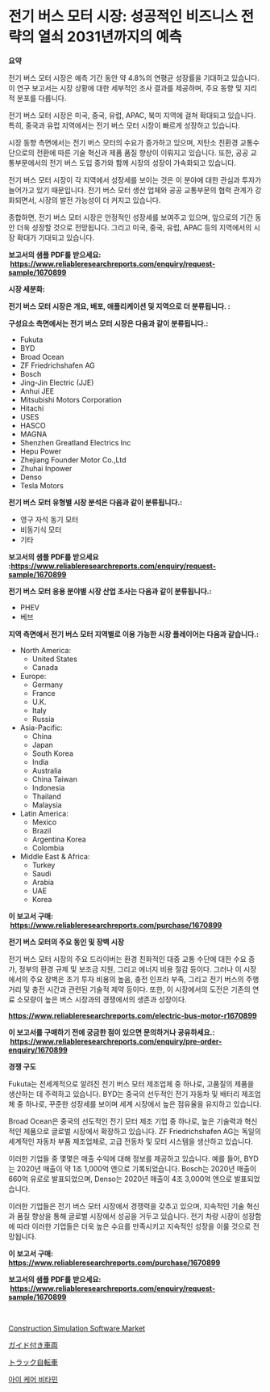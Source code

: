 <p><h1>전기 버스 모터 시장: 성공적인 비즈니스 전략의 열쇠 2031년까지의 예측</h1></p><p><strong>요약</strong></p>
<p><p>전기 버스 모터 시장은 예측 기간 동안 약 4.8%의 연평균 성장률을 기대하고 있습니다. 이 연구 보고서는 시장 상황에 대한 세부적인 조사 결과를 제공하며, 주요 동향 및 지리적 분포를 다룹니다.</p><p>전기 버스 모터 시장은 미국, 중국, 유럽, APAC, 북미 지역에 걸쳐 확대되고 있습니다. 특히, 중국과 유럽 지역에서는 전기 버스 모터 시장이 빠르게 성장하고 있습니다.</p><p>시장 동향 측면에서는 전기 버스 모터의 수요가 증가하고 있으며, 저탄소 친환경 교통수단으로의 전환에 따른 기술 혁신과 제품 품질 향상이 이뤄지고 있습니다. 또한, 공공 교통부문에서의 전기 버스 도입 증가와 함께 시장의 성장이 가속화되고 있습니다.</p><p>전기 버스 모터 시장이 각 지역에서 성장세를 보이는 것은 이 분야에 대한 관심과 투자가 늘어가고 있기 때문입니다. 전기 버스 모터 생산 업체와 공공 교통부문의 협력 관계가 강화되면서, 시장의 발전 가능성이 더 커지고 있습니다.</p><p>종합하면, 전기 버스 모터 시장은 안정적인 성장세를 보여주고 있으며, 앞으로의 기간 동안 더욱 성장할 것으로 전망됩니다. 그리고 미국, 중국, 유럽, APAC 등의 지역에서의 시장 확대가 기대되고 있습니다.</p></p>
<p><strong>보고서의 샘플 PDF를 받으세요: &nbsp;<a href="https://www.reliableresearchreports.com/enquiry/request-sample/1670899">https://www.reliableresearchreports.com/enquiry/request-sample/1670899</a></strong></p>
<p><strong>시장 세분화:</strong></p>
<p><strong> 전기 버스 모터 시장은 개요, 배포, 애플리케이션 및 지역으로 더 분류됩니다. :</strong></p>
<p><strong>구성요소 측면에서는 전기 버스 모터 시장은 다음과 같이 분류됩니다.:</strong></p>
<p><ul><li>Fukuta</li><li>BYD</li><li>Broad Ocean</li><li>ZF Friedrichshafen AG</li><li>Bosch</li><li>Jing-Jin Electric (JJE)</li><li>Anhui JEE</li><li>Mitsubishi Motors Corporation</li><li>Hitachi</li><li>USES</li><li>HASCO</li><li>MAGNA</li><li>Shenzhen Greatland Electrics Inc</li><li>Hepu Power</li><li>Zhejiang Founder Motor Co.,Ltd</li><li>Zhuhai Inpower</li><li>Denso</li><li>Tesla Motors</li></ul></p>
<p><strong> 전기 버스 모터 유형별 시장 분석은 다음과 같이 분류됩니다.:</strong></p>
<p><ul><li>영구 자석 동기 모터</li><li>비동기식 모터</li><li>기타</li></ul></p>
<p><strong>보고서의 샘플 PDF를 받으세요 :<a href="https://www.reliableresearchreports.com/enquiry/request-sample/1670899">https://www.reliableresearchreports.com/enquiry/request-sample/1670899</a></strong></p>
<p><strong> 전기 버스 모터 응용 분야별 시장 산업 조사는 다음과 같이 분류됩니다.:</strong></p>
<p><ul><li>PHEV</li><li>베브</li></ul></p>
<p><strong>지역 측면에서 전기 버스 모터 지역별로 이용 가능한 시장 플레이어는 다음과 같습니다.:</strong></p>
<p><ul>
    <li>
        North America:
        <ul>
            <li>United States</li>
            <li>Canada</li>
        </ul>
    </li>
    <li>
        Europe:
        <ul>
            <li>Germany</li>
            <li>France</li>
            <li>U.K.</li>
            <li>Italy</li>
            <li>Russia</li>
        </ul>
    </li>
    <li>
        Asia-Pacific:
        <ul>
            <li>China</li>
            <li>Japan</li>
            <li>South Korea</li>
            <li>India</li>
            <li>Australia</li>
            <li>China Taiwan</li>
            <li>Indonesia</li>
            <li>Thailand</li>
            <li>Malaysia</li>
        </ul>
    </li>
    <li>
        Latin America:
        <ul>
            <li>Mexico</li>
            <li>Brazil</li>
            <li>Argentina Korea</li>
            <li>Colombia</li>
        </ul>
    </li>
    <li>
        Middle East & Africa:
        <ul>
            <li>Turkey</li>
            <li>Saudi</li>
            <li>Arabia</li>
            <li>UAE</li>
            <li>Korea</li>
        </ul>
    </li>
    </ul></p>
<p><strong>이 보고서 구매: &nbsp;<a href="https://www.reliableresearchreports.com/purchase/1670899">https://www.reliableresearchreports.com/purchase/1670899</a></strong></p>
<p><strong>전기 버스 모터의 주요 동인 및 장벽 시장</strong></p>
<p><p>전기 버스 모터 시장의 주요 드라이버는 환경 친화적인 대중 교통 수단에 대한 수요 증가, 정부의 환경 규제 및 보조금 지원, 그리고 에너지 비용 절감 등이다. 그러나 이 시장에서의 주요 장벽은 초기 투자 비용의 높음, 충전 인프라 부족, 그리고 전기 버스의 주행 거리 및 충전 시간과 관련된 기술적 제약 등이다. 또한, 이 시장에서의 도전은 기존의 연료 소모량이 높은 버스 시장과의 경쟁에서의 생존과 성장이다.</p></p>
<p><strong><a href="https://www.reliableresearchreports.com/electric-bus-motor-r1670899">https://www.reliableresearchreports.com/electric-bus-motor-r1670899</a></strong></p>
<p><strong>이 보고서를 구매하기 전에 궁금한 점이 있으면 문의하거나 공유하세요.: &nbsp;<a href="https://www.reliableresearchreports.com/enquiry/pre-order-enquiry/1670899">https://www.reliableresearchreports.com/enquiry/pre-order-enquiry/1670899</a></strong></p>
<p><strong>경쟁 구도</strong></p>
<p><p>Fukuta는 전세계적으로 알려진 전기 버스 모터 제조업체 중 하나로, 고품질의 제품을 생산하는 데 주력하고 있습니다. BYD는 중국의 선두적인 전기 자동차 및 배터리 제조업체 중 하나로, 꾸준한 성장세를 보이며 세계 시장에서 높은 점유율을 유지하고 있습니다. </p><p>Broad Ocean은 중국의 선도적인 전기 모터 제조 기업 중 하나로, 높은 기술력과 혁신적인 제품으로 글로벌 시장에서 확장하고 있습니다. ZF Friedrichshafen AG는 독일의 세계적인 자동차 부품 제조업체로, 고급 전동차 및 모터 시스템을 생산하고 있습니다.</p><p>이러한 기업들 중 몇몇은 매출 수익에 대해 정보를 제공하고 있습니다. 예를 들어, BYD는 2020년 매출이 약 1조 1,000억 엔으로 기록되었습니다. Bosch는 2020년 매출이 660억 유로로 발표되었으며, Denso는 2020년 매출이 4조 3,000억 엔으로 발표되었습니다.</p><p>이러한 기업들은 전기 버스 모터 시장에서 경쟁력을 갖추고 있으며, 지속적인 기술 혁신과 품질 향상을 통해 글로벌 시장에서 성공을 거두고 있습니다. 전기 차량 시장이 성장함에 따라 이러한 기업들은 더욱 높은 수요를 만족시키고 지속적인 성장을 이룰 것으로 전망됩니다.</p></p>
<p><strong>이 보고서 구매: &nbsp; <a href="https://www.reliableresearchreports.com/purchase/1670899">https://www.reliableresearchreports.com/purchase/1670899</a></strong></p>
<p><strong>보고서의 샘플 PDF를 받으세요: &nbsp;<a href="https://www.reliableresearchreports.com/enquiry/request-sample/1670899">https://www.reliableresearchreports.com/enquiry/request-sample/1670899</a></strong><strong></strong></p>
<p>&nbsp;</p>
<p><p><a href="https://github.com/WillieWoodard/Market-Research-Report-List-4/blob/main/construction-simulation-software-market.md">Construction Simulation Software Market</a></p><p><a href="https://medium.com/@rusty-marie2024/%E8%AA%98%E5%B0%8E%E8%BB%8A%E4%B8%A1%E5%B8%82%E5%A0%B4%E5%88%86%E6%9E%90-%E3%81%9D%E3%81%AEcagr-%E5%B8%82%E5%A0%B4%E3%82%BB%E3%82%B0%E3%83%A1%E3%83%B3%E3%83%86%E3%83%BC%E3%82%B7%E3%83%A7%E3%83%B3-%E3%81%8A%E3%82%88%E3%81%B3%E3%82%B0%E3%83%AD%E3%83%BC%E3%83%90%E3%83%AB%E7%94%A3%E6%A5%AD%E3%81%AE%E6%A6%82%E8%A6%81-04b08b3a31d0">ガイド付き車両</a></p><p><a href="https://medium.com/@slbola/2024%E5%B9%B4%E3%81%8B%E3%82%892031%E5%B9%B4%E3%81%BE%E3%81%A7%E3%81%AE%E6%9C%9F%E9%96%93%E3%81%AB%E4%BA%88%E6%B8%AC%E3%81%95%E3%82%8C%E3%81%9F%E3%83%88%E3%83%A9%E3%83%83%E3%82%AF%E3%83%90%E3%82%A4%E3%82%AF%E5%B8%82%E5%A0%B4%E3%81%AE%E3%83%88%E3%83%AC%E3%83%B3%E3%83%89%E3%81%A8%E5%B8%82%E5%A0%B4%E5%88%86%E6%9E%90%E3%82%92%E8%BF%BD%E8%B7%A1%E3%81%97%E3%81%BE%E3%81%99-89016553ea9a">トラック自転車</a></p><p><a href="https://medium.com/@everettilkinson56562023/%EC%95%88%EA%B5%AC-%EA%B1%B4%EA%B0%95-%EB%B9%84%ED%83%80%EB%AF%BC-%EC%8B%9C%EC%9E%A5-%EC%A7%80%ED%91%9C-%ED%95%B4%EB%8F%85-%EC%8B%9C%EC%9E%A5-%EC%A0%90%EC%9C%A0%EC%9C%A8-%ED%8A%B8%EB%A0%8C%EB%93%9C-%EB%B0%8F-%EC%84%B1%EC%9E%A5-%ED%8C%A8%ED%84%B4-d0545b27b555">아이 케어 비타민</a></p></p>